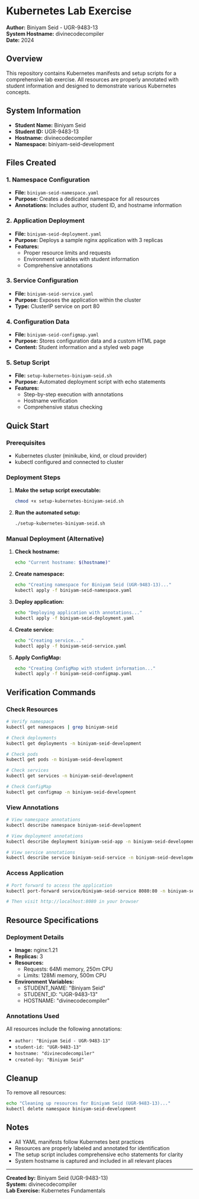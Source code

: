 # Kubernetes Lab Exercise
**Author:** Biniyam Seid - UGR-9483-13  
**System Hostname:** divinecodecompiler  
**Date:** 2024

## Overview
This repository contains Kubernetes manifests and setup scripts for a comprehensive lab exercise. All resources are properly annotated with student information and designed to demonstrate various Kubernetes concepts.

## System Information
- **Student Name:** Biniyam Seid
- **Student ID:** UGR-9483-13
- **Hostname:** divinecodecompiler
- **Namespace:** biniyam-seid-development

## Files Created

### 1. Namespace Configuration
- **File:** `biniyam-seid-namespace.yaml`
- **Purpose:** Creates a dedicated namespace for all resources
- **Annotations:** Includes author, student ID, and hostname information

### 2. Application Deployment
- **File:** `biniyam-seid-deployment.yaml`
- **Purpose:** Deploys a sample nginx application with 3 replicas
- **Features:** 
  - Proper resource limits and requests
  - Environment variables with student information
  - Comprehensive annotations

### 3. Service Configuration
- **File:** `biniyam-seid-service.yaml`
- **Purpose:** Exposes the application within the cluster
- **Type:** ClusterIP service on port 80

### 4. Configuration Data
- **File:** `biniyam-seid-configmap.yaml`
- **Purpose:** Stores configuration data and a custom HTML page
- **Content:** Student information and a styled web page

### 5. Setup Script
- **File:** `setup-kubernetes-biniyam-seid.sh`
- **Purpose:** Automated deployment script with echo statements
- **Features:** 
  - Step-by-step execution with annotations
  - Hostname verification
  - Comprehensive status checking

## Quick Start

### Prerequisites
- Kubernetes cluster (minikube, kind, or cloud provider)
- kubectl configured and connected to cluster

### Deployment Steps

1. **Make the setup script executable:**
   ```bash
   chmod +x setup-kubernetes-biniyam-seid.sh
   ```

2. **Run the automated setup:**
   ```bash
   ./setup-kubernetes-biniyam-seid.sh
   ```

### Manual Deployment (Alternative)

1. **Check hostname:**
   ```bash
   echo "Current hostname: $(hostname)"
   ```

2. **Create namespace:**
   ```bash
   echo "Creating namespace for Biniyam Seid (UGR-9483-13)..."
   kubectl apply -f biniyam-seid-namespace.yaml
   ```

3. **Deploy application:**
   ```bash
   echo "Deploying application with annotations..."
   kubectl apply -f biniyam-seid-deployment.yaml
   ```

4. **Create service:**
   ```bash
   echo "Creating service..."
   kubectl apply -f biniyam-seid-service.yaml
   ```

5. **Apply ConfigMap:**
   ```bash
   echo "Creating ConfigMap with student information..."
   kubectl apply -f biniyam-seid-configmap.yaml
   ```

## Verification Commands

### Check Resources
```bash
# Verify namespace
kubectl get namespaces | grep biniyam-seid

# Check deployments
kubectl get deployments -n biniyam-seid-development

# Check pods
kubectl get pods -n biniyam-seid-development

# Check services
kubectl get services -n biniyam-seid-development

# Check ConfigMap
kubectl get configmap -n biniyam-seid-development
```

### View Annotations
```bash
# View namespace annotations
kubectl describe namespace biniyam-seid-development

# View deployment annotations
kubectl describe deployment biniyam-seid-app -n biniyam-seid-development

# View service annotations
kubectl describe service biniyam-seid-service -n biniyam-seid-development
```

### Access Application
```bash
# Port forward to access the application
kubectl port-forward service/biniyam-seid-service 8080:80 -n biniyam-seid-development

# Then visit http://localhost:8080 in your browser
```

## Resource Specifications

### Deployment Details
- **Image:** nginx:1.21
- **Replicas:** 3
- **Resources:** 
  - Requests: 64Mi memory, 250m CPU
  - Limits: 128Mi memory, 500m CPU
- **Environment Variables:**
  - STUDENT_NAME: "Biniyam Seid"
  - STUDENT_ID: "UGR-9483-13"
  - HOSTNAME: "divinecodecompiler"

### Annotations Used
All resources include the following annotations:
- `author: "Biniyam Seid - UGR-9483-13"`
- `student-id: "UGR-9483-13"`
- `hostname: "divinecodecompiler"`
- `created-by: "Biniyam Seid"`

## Cleanup

To remove all resources:
```bash
echo "Cleaning up resources for Biniyam Seid (UGR-9483-13)..."
kubectl delete namespace biniyam-seid-development
```

## Notes
- All YAML manifests follow Kubernetes best practices
- Resources are properly labeled and annotated for identification
- The setup script includes comprehensive echo statements for clarity
- System hostname is captured and included in all relevant places

---
**Created by:** Biniyam Seid (UGR-9483-13)  
**System:** divinecodecompiler  
**Lab Exercise:** Kubernetes Fundamentals 
